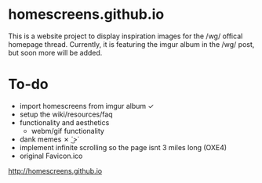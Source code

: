 # homescreens.github.io
This is a website project to display inspiration images for the /wg/ offical homepage thread.
Currently, it is featuring the imgur album in the /wg/ post, but soon more will be added.

# To-do
 - import homescreens from imgur album ✓
 - setup the wiki/resources/faq
 - functionality and aesthetics
   - webm/gif functionality
 - dank memes ✗  ˙͜>˙ 
 - implement infinite scrolling so the page isnt 3 miles long (OXE4)
 - original Favicon.ico

http://homescreens.github.io
